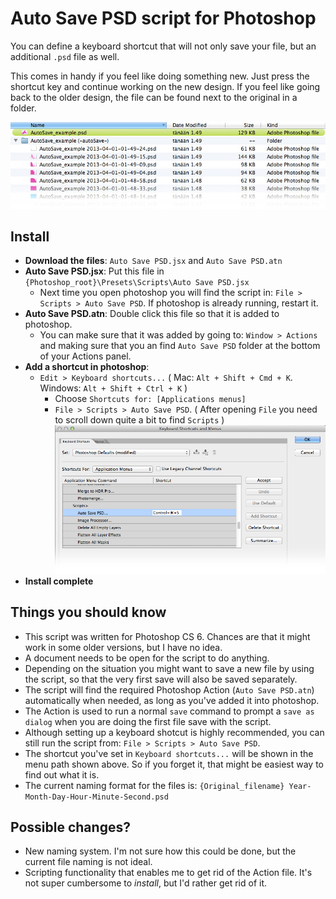 # Auto Save PSD script for Photoshop

You can define a keyboard shortcut that will not only save your file, but an additional `.psd` file as well.

This comes in handy if you feel like doing something new. Just press the shortcut key and continue working on the new design. If you feel like going back to the older design, the file can be found next to the original in a folder.

![Example of saved psd files](readme_img/Example.jpg)

## Install

* **Download the files**: `Auto Save PSD.jsx` and `Auto Save PSD.atn`
* **Auto Save PSD.jsx**: Put this file in `{Photoshop_root}\Presets\Scripts\Auto Save PSD.jsx`
  * Next time you open photoshop you will find the script in: `File > Scripts > Auto Save PSD`. If photoshop is already running, restart it.
* **Auto Save PSD.atn**: Double click this file so that it is added to photoshop.
  * You can make sure that it was added by going to: `Window > Actions` and making sure that you an find `Auto Save PSD` folder at the bottom of your Actions panel.
* **Add a shortcut in photoshop**: 
  * `Edit > Keyboard shortcuts...` ( Mac: `Alt + Shift + Cmd + K`. Windows: `Alt + Shift + Ctrl + K` )
    * Choose `Shortcuts for: [Applications menus]`
    * `File > Scripts > Auto Save PSD`. ( After opening `File` you need to scroll down quite a bit to find `Scripts` ) ![Keyboard shotcuts](readme_img/Shortcut.jpg)
* **Install complete**

## Things you should know

* This script was written for Photoshop CS 6. Chances are that it might work in some older versions, but I have no idea.
* A document needs to be open for the script to do anything.
* Depending on the situation you might want to save a new file by using the script, so that the very first save will also be saved separately.
* The script will find the required Photoshop Action (`Auto Save PSD.atn`) automatically when needed, as long as you've added it into photoshop. 
* The Action is used to run a normal `save` command to prompt a `save as dialog` when you are doing the first file save with the script.
* Although setting up a keyboard shotcut is highly recommended, you can still run the script from: `File > Scripts > Auto Save PSD`.
 * The shortcut you've set in `Keyboard shortcuts...` will be shown in the menu path shown above. So if you forget it, that might be easiest way to find out what it is.
* The current naming format for the files is: `{Original_filename} Year-Month-Day-Hour-Minute-Second.psd`

## Possible changes?

* New naming system. I'm not sure how this could be done, but the current file naming is not ideal.
* Scripting functionality that enables me to get rid of the Action file. It's not super cumbersome to *install*, but I'd rather get rid of it.
